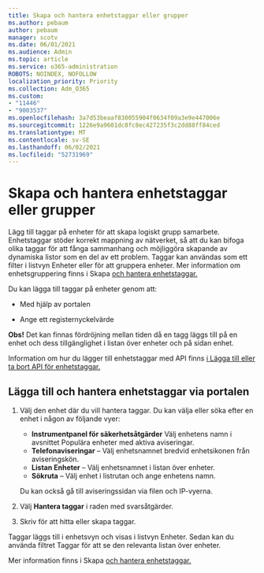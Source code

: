 ```yaml
---
title: Skapa och hantera enhetstaggar eller grupper
ms.author: pebaum
author: pebaum
manager: scotv
ms.date: 06/01/2021
ms.audience: Admin
ms.topic: article
ms.service: o365-administration
ROBOTS: NOINDEX, NOFOLLOW
localization_priority: Priority
ms.collection: Adm_O365
ms.custom:
- "11446"
- "9003537"
ms.openlocfilehash: 3a7d53beaaf830055904f0634f09a3e9e447006e
ms.sourcegitcommit: 1226e9a9601dc8fc8ec427235f3c2dd88ff84ced
ms.translationtype: MT
ms.contentlocale: sv-SE
ms.lasthandoff: 06/02/2021
ms.locfileid: "52731969"
---
```

# <a name="create-and-manage-device-tags-or-groups"></a>Skapa och hantera enhetstaggar eller grupper

Lägg till taggar på enheter för att skapa logiskt grupp samarbete. Enhetstaggar stöder korrekt mappning av nätverket, så att du kan bifoga olika taggar för att fånga sammanhang och möjliggöra skapande av dynamiska listor som en del av ett problem. Taggar kan användas som ett filter i listvyn Enheter eller för att gruppera enheter. Mer information om enhetsgruppering finns i Skapa [och hantera enhetstaggar.](/microsoft-365/security/defender-endpoint/machine-tags)

Du kan lägga till taggar på enheter genom att:

- Med hjälp av portalen

- Ange ett registernyckelvärde
 
**Obs!** Det kan finnas fördröjning mellan tiden då en tagg läggs till på en enhet och dess tillgänglighet i listan över enheter och på sidan enhet.

Information om hur du lägger till enhetstaggar med API finns [i Lägga till eller ta bort API för enhetstaggar.](/microsoft-365/security/defender-endpoint/add-or-remove-machine-tags)

## <a name="add-and-manage-device-tags-using-the-portal"></a>Lägga till och hantera enhetstaggar via portalen

1. Välj den enhet där du vill hantera taggar. Du kan välja eller söka efter en enhet i någon av följande vyer:

    - **Instrumentpanel för säkerhetsåtgärder** Välj enhetens namn i avsnittet Populära enheter med aktiva aviseringar.
    - **Telefonaviseringar** – Välj enhetsnamnet bredvid enhetsikonen från aviseringskön.
    - **Listan Enheter** – Välj enhetsnamnet i listan över enheter.
    - **Sökruta** – Välj enhet i listrutan och ange enhetens namn.

    Du kan också gå till aviseringssidan via filen och IP-vyerna.

1. Välj **Hantera taggar** i raden med svarsåtgärder.

1. Skriv för att hitta eller skapa taggar.

Taggar läggs till i enhetsvyn och visas i listvyn Enheter. Sedan kan du använda filtret Taggar för att se den relevanta listan över enheter.

Mer information finns i Skapa [och hantera enhetstaggar.](/microsoft-365/security/defender-endpoint/machine-tags)